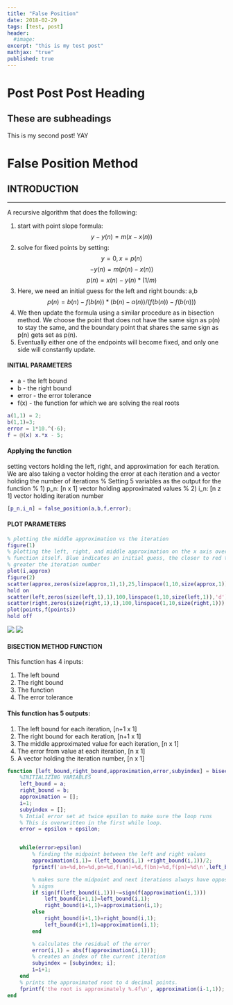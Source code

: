 ```yaml
---
title: "False Position"
date: 2018-02-29
tags: [test, post]
header:
  #image:
excerpt: "this is my test post"
mathjax: "true"
published: true
---
```

# Post Post Post Heading

## These are subheadings

This is my second post! YAY
# False Position Method
## INTRODUCTION
---------------------------------------------------
A recursive algorithm that does the following:
  1) start with point slope formula:  $$y-y(n) = m (x - x(n))$$
  2) solve for fixed points by setting: $$y = 0, x = p(n)$$
      $$-y(n) = m(p(n) - x(n))$$
      $$p(n) = x(n) - y(n) * (1/ m)$$
  3) Here, we need an initial guess for the left and right bounds: a,b
      $$p(n) = b(n) - f(b(n)) * (b(n)-a(n)) / (f(b(n)) - f(b(n)))$$
  4) We then update the formula using a similar procedure as in bisection
  method. We choose the point that does not have the same sign as p(n) to
  stay the same, and the boundary point that shares the same sign as p(n)
  gets set as p(n).
  5) Eventually either one of the endpoints will become fixed, and only
  one side will constantly update.


#### INITIAL PARAMETERS
* a - the left bound
* b - the right bound
* error - the error tolerance
* f(x) - the function for which we are solving the real roots

```matlab
a(1,1) = 2;
b(1,1)=3;
error = 1*10.^(-6);
f = @(x) x.*x - 5;
```
#### Applying the function
setting vectors holding the left, right, and approximation for each
iteration. We are also taking a vector holding the error at each
iteration and a vector holding the number of iterations
% Setting 5 variables as the output for the function
% 1) p_n: [n x 1] vector holding approximated values
% 2) i_n: [n z 1] vector holding iteration number

```matlab
[p_n,i_n] = false_position(a,b,f,error);
```
#### PLOT PARAMETERS
```matlab
% plotting the middle approximation vs the iteration
figure(1)
% plotting the left, right, and middle approximation on the x axis over the
% function itself. Blue indicates an initial guess, the closer to red the
% greater the iteration number
plot(i,approx)
figure(2)
scatter(approx,zeros(size(approx,1),1),25,linspace(1,10,size(approx,1)),'filled')
hold on
scatter(left,zeros(size(left,1),1),100,linspace(1,10,size(left,1)),'d')
scatter(right,zeros(size(right,1),1),100,linspace(1,10,size(right,1)))
plot(points,f(points))
hold off
```
<img src="{{ site.baseurl }}/images/numerical_analysis/linear_methods/bisection_method/approximation_vs_iteration.png">

<img src="{{ site.baseurl }}/images/numerical_analysis/linear_methods/bisection_method/example_of_bijection.png">

#### BISECTION METHOD FUNCTION
This function has 4 inputs:
1. The left bound
2. The right bound
3. The function
4. The error tolerance

#### This function has 5 outputs:
1. The left bound for each iteration, [n+1 x 1]
2. The right bound for each iteration, [n+1 x 1]
3. The middle approximated value for each iteration, [n x 1]
4. The error from value at each iteration, [n x 1]
5. A vector holding the iteration number, [n x 1]

```matlab
function [left_bound,right_bound,approximation,error,subyindex] = bisection(a,b,f,epsilon)
    %INITIALIZING VARIABLES
    left_bound = a;
    right_bound = b;
    approximation = [];
    i=1;
    subyindex = [];
    % Intial error set at twice epsilon to make sure the loop runs
    % This is overwritten in the first while loop.
    error = epsilon + epsilon;


    while(error>epsilon)
        % finding the midpoint between the left and right values
        approximation(i,1)= (left_bound(i,1) +right_bound(i,1))/2;
        fprintf('an=%d,bn=%d,pn=%d,f(an)=%d,f(bn)=%d,f(pn)=%d\n',left_bound(i,1),right_bound(i,1),approximation(i,1),sign(f(left_bound(i,1))),sign(f(right_bound(i,1))),sign(f(approximation(i,1))))

        % makes sure the midpoint and next iterations always have opposite
        % signs
        if sign(f(left_bound(i,1)))~=sign(f(approximation(i,1)))
            left_bound(i+1,1)=left_bound(i,1);
            right_bound(i+1,1)=approximation(i,1);
        else
            right_bound(i+1,1)=right_bound(i,1);
            left_bound(i+1,1)=approximation(i,1);
        end

        % calculates the residual of the error
        error(i,1) = abs(f(approximation(i,1)));
        % creates an index of the current iteration
        subyindex = [subyindex; i];
        i=i+1;
    end
    % prints the approximated root to 4 decimal points.
    fprintf('the root is approximately %.4f\n', approximation(i-1,1));
end
```
